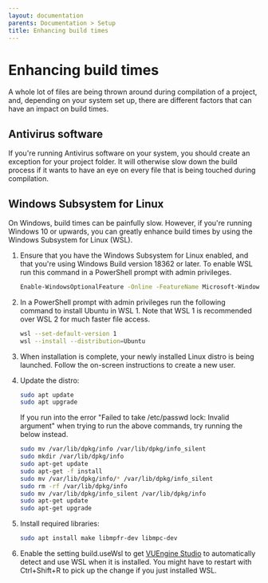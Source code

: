 ```yaml
---
layout: documentation
parents: Documentation > Setup
title: Enhancing build times
---
```


# Enhancing build times

A whole lot of files are being thrown around during compilation of a project, and, depending on your system set up, there are different factors that can have an impact on build times.

## Antivirus software

If you're running Antivirus software on your system, you should create an exception for your project folder. It will otherwise slow down the build process if it wants to have an eye on every file that is being touched during compilation.

## Windows Subsystem for Linux

On Windows, build times can be painfully slow. However, if you're running Windows 10 or upwards, you can greatly enhance build times by using the Windows Subsystem for Linux (WSL).

1.  Ensure that you have the Windows Subsystem for Linux enabled, and that you're using Windows Build version 18362 or later. To enable WSL run this command in a PowerShell prompt with admin privileges.

    ```bash
    Enable-WindowsOptionalFeature -Online -FeatureName Microsoft-Windows-Subsystem-Linux
    ```

2.  In a PowerShell prompt with admin privileges run the following command to install Ubuntu in WSL 1. Note that WSL 1 is recommended over WSL 2 for much faster file access.

    ```bash
    wsl --set-default-version 1
    wsl --install --distribution=Ubuntu
    ```

3.  When installation is complete, your newly installed Linux distro is being launched. Follow the on-screen instructions to create a new user.

4.  Update the distro:

    ```bash
    sudo apt update
    sudo apt upgrade
    ```

    If you run into the error "Failed to take /etc/passwd lock: Invalid argument" when trying to run the above commands, try running the below instead.

    ```bash
    sudo mv /var/lib/dpkg/info /var/lib/dpkg/info_silent
    sudo mkdir /var/lib/dpkg/info
    sudo apt-get update
    sudo apt-get -f install
    sudo mv /var/lib/dpkg/info/* /var/lib/dpkg/info_silent
    sudo rm -rf /var/lib/dpkg/info
    sudo mv /var/lib/dpkg/info_silent /var/lib/dpkg/info
    sudo apt-get update
    sudo apt-get upgrade
    ```

5.  Install required libraries:

    ```bash
    sudo apt install make libmpfr-dev libmpc-dev
    ```

6.  Enable the setting <span class="setting">build.useWsl</span> to get [VUEngine Studio](https://www.vuengine.dev/) to automatically detect and use WSL when it is installed. You might have to restart with <span class="keys" data-osx="⇧⌘R">Ctrl+Shift+R</span> to pick up the change if you just installed WSL.
